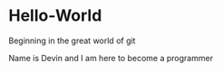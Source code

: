 # Hello-World
Beginning in the great world of git


Name is Devin and I am here to become a programmer
